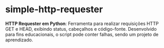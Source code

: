 # simple-http-requester
**HTTP Requester em Python**: Ferramenta para realizar requisições HTTP GET e HEAD, exibindo status, cabeçalhos e código-fonte. Desenvolvido para fins educacionais, o script pode conter falhas, sendo um projeto de aprendizado.
